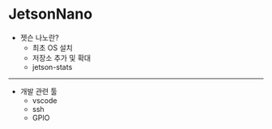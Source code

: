 # JetsonNano
  - 젯슨 나노란?
    - 최초 OS 설치
    - 저장소 추가 및 확대
    - jetson-stats
---
  - 개발 관련 툴
    - vscode
    - ssh
    - GPIO
